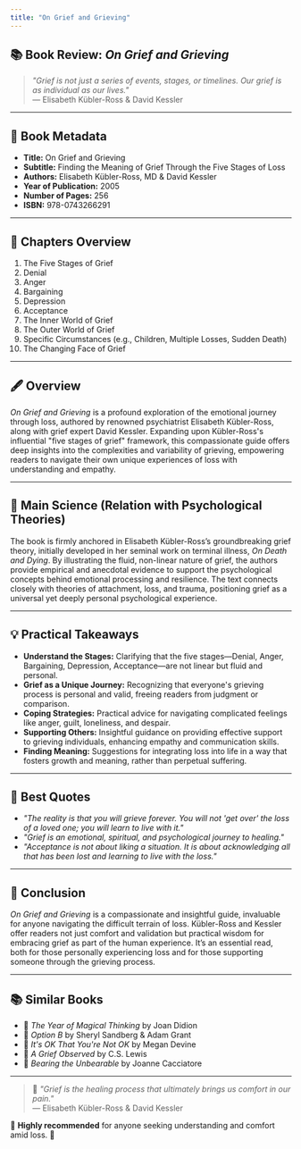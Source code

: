 ```yaml
---
title: "On Grief and Grieving"
---
```


## 📚 Book Review: *On Grief and Grieving*

> *"Grief is not just a series of events, stages, or timelines. Our grief is as individual as our lives."*  
> — Elisabeth Kübler-Ross & David Kessler

---

## 📖 Book Metadata

- **Title:** On Grief and Grieving
- **Subtitle:** Finding the Meaning of Grief Through the Five Stages of Loss
- **Authors:** Elisabeth Kübler-Ross, MD & David Kessler
- **Year of Publication:** 2005
- **Number of Pages:** 256
- **ISBN:** 978-0743266291

---

## 📑 Chapters Overview

1. The Five Stages of Grief
2. Denial
3. Anger
4. Bargaining
5. Depression
6. Acceptance
7. The Inner World of Grief
8. The Outer World of Grief
9. Specific Circumstances (e.g., Children, Multiple Losses, Sudden Death)
10. The Changing Face of Grief

---

## 🖋️ Overview

*On Grief and Grieving* is a profound exploration of the emotional journey through loss, authored by renowned psychiatrist Elisabeth Kübler-Ross, along with grief expert David Kessler. Expanding upon Kübler-Ross's influential "five stages of grief" framework, this compassionate guide offers deep insights into the complexities and variability of grieving, empowering readers to navigate their own unique experiences of loss with understanding and empathy.

---

## 🔬 Main Science (Relation with Psychological Theories)

The book is firmly anchored in Elisabeth Kübler-Ross’s groundbreaking grief theory, initially developed in her seminal work on terminal illness, *On Death and Dying*. By illustrating the fluid, non-linear nature of grief, the authors provide empirical and anecdotal evidence to support the psychological concepts behind emotional processing and resilience. The text connects closely with theories of attachment, loss, and trauma, positioning grief as a universal yet deeply personal psychological experience.

---

## 💡 Practical Takeaways

- **Understand the Stages:** Clarifying that the five stages—Denial, Anger, Bargaining, Depression, Acceptance—are not linear but fluid and personal.
- **Grief as a Unique Journey:** Recognizing that everyone's grieving process is personal and valid, freeing readers from judgment or comparison.
- **Coping Strategies:** Practical advice for navigating complicated feelings like anger, guilt, loneliness, and despair.
- **Supporting Others:** Insightful guidance on providing effective support to grieving individuals, enhancing empathy and communication skills.
- **Finding Meaning:** Suggestions for integrating loss into life in a way that fosters growth and meaning, rather than perpetual suffering.

---

## 💬 Best Quotes

- *"The reality is that you will grieve forever. You will not 'get over' the loss of a loved one; you will learn to live with it."*
- *"Grief is an emotional, spiritual, and psychological journey to healing."*
- *"Acceptance is not about liking a situation. It is about acknowledging all that has been lost and learning to live with the loss."*

---

## 🌟 Conclusion

*On Grief and Grieving* is a compassionate and insightful guide, invaluable for anyone navigating the difficult terrain of loss. Kübler-Ross and Kessler offer readers not just comfort and validation but practical wisdom for embracing grief as part of the human experience. It’s an essential read, both for those personally experiencing loss and for those supporting someone through the grieving process.

---

## 📚 Similar Books

- 📘 *The Year of Magical Thinking* by Joan Didion
- 📗 *Option B* by Sheryl Sandberg & Adam Grant
- 📕 *It's OK That You're Not OK* by Megan Devine
- 📙 *A Grief Observed* by C.S. Lewis
- 📔 *Bearing the Unbearable* by Joanne Cacciatore

---

> 💭 *"Grief is the healing process that ultimately brings us comfort in our pain."*  
> — Elisabeth Kübler-Ross & David Kessler

🌟 **Highly recommended** for anyone seeking understanding and comfort amid loss. 🌟
